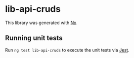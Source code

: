 # lib-api-cruds

This library was generated with [Nx](https://nx.dev).

## Running unit tests

Run `ng test lib-api-cruds` to execute the unit tests via [Jest](https://jestjs.io).
